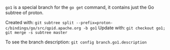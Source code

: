 `go1` is a special branch for the `go get` command, it contains just the Go subtree of proton.

Created with: `git subtree split --prefix=proton-c/bindings/go/src/qpid.apache.org -b go1`
Update with:  `git checkout go1; git merge -s subtree master`

To see the branch description: `git config branch.go1.description`

